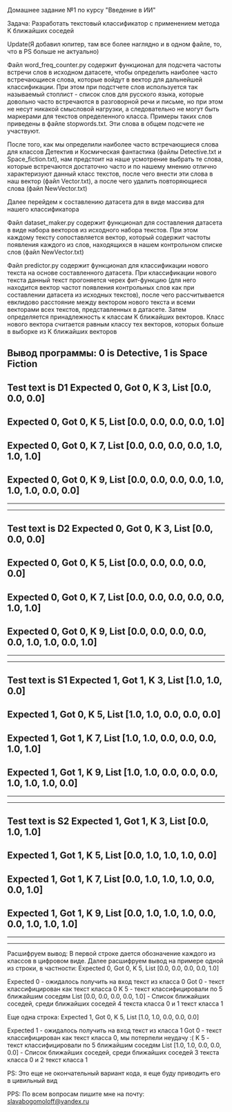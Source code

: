 Домашнее задание №1 по курсу "Введение в ИИ"

Задача: Разработать текстовый классификатор с применением метода K ближайших соседей


Update(Я добавил юпитер, там все более наглядно и в одном файле, то, что в PS больше не актуально)


Файл word_freq_counter.py содержит функционал для подсчета частоты встречи слов в исходном датасете, чтобы определить наиболее часто встречающиеся слова, которые войдут в вектор для дальнейшей классификации. При этом при подстчете слов используется так называемый стоплист - список слов для русского языка, которые довольно часто встречаются в разговорной речи и письме, но при этом не несут никакой смысловой нагрузки, а следовательно не могут быть маркерами для текстов определенного класса. Примеры таких слов приведены в файле stopwords.txt. Эти слова в общем подсчете не участвуют.

После того, как мы определили наиболее часто встречающиеся слова для классов Детектив и Космическая фантастика (файлы Detective.txt и Space_fiction.txt), нам предстоит на наше усмотрение выбрать те слова, которые встречаются достаточно часто и по нашему мнению отлично характеризуют данный класс текстов, после чего внести эти слова в наш вектор (файл Vector.txt), а после чего удалить повторяющиеся слова (файл NewVector.txt)

Далее перейдем к составлению датасета для в виде массива для нашего классификатора

Файл dataset_maker.py содержит функционал для составления датасета в виде набора векторов из исходного набора текстов. При этом каждому тексту сопоставляется вектор, который содержит частоты появления каждого из слов, находящихся в нашем контрольном списке слов (файл NewVector.txt)

Файл predictor.py содержит функционал для классификации нового текста на основе составленного датасета. При классификации нового текста данный текст прогоняется черех фит-функцию (для него находится вектор частот появления контрольных слов как при составлении датасета из исходных текстов), после чего рассчитывается евклидово расстояние между вектором нового текста и всеми векторами всех текстов, представленных в датасете. Затем определяется принадлежность к классам K ближайших векторов. Класс нового вектора считается равным классу тех векторов, которых больше в выборке из K ближайших векторов

Вывод программы:
0 is Detective, 1 is Space Fiction
----------------------------------
Test text is D1
Expected 0, Got 0, K 3, List [0.0, 0.0, 0.0]
----------------------------------------------------
Expected 0, Got 0, K 5, List [0.0, 0.0, 0.0, 0.0, 1.0]
----------------------------------------------------
Expected 0, Got 0, K 7, List [0.0, 0.0, 0.0, 0.0, 1.0, 1.0, 1.0]
----------------------------------------------------
Expected 0, Got 0, K 9, List [0.0, 0.0, 0.0, 0.0, 1.0, 1.0, 1.0, 0.0, 0.0]
----------------------------------------------------
----------------------------------------------------
----------------------------------------------------
Test text is D2
Expected 0, Got 0, K 3, List [0.0, 0.0, 0.0]
----------------------------------------------------
Expected 0, Got 0, K 5, List [0.0, 0.0, 0.0, 0.0, 0.0]
----------------------------------------------------
Expected 0, Got 0, K 7, List [0.0, 0.0, 0.0, 0.0, 0.0, 1.0, 1.0]
----------------------------------------------------
Expected 0, Got 0, K 9, List [0.0, 0.0, 0.0, 0.0, 0.0, 1.0, 1.0, 0.0, 1.0]
----------------------------------------------------
----------------------------------------------------
----------------------------------------------------
Test text is S1
Expected 1, Got 1, K 3, List [1.0, 1.0, 0.0]
----------------------------------------------------
Expected 1, Got 0, K 5, List [1.0, 1.0, 0.0, 0.0, 0.0]
----------------------------------------------------
Expected 1, Got 1, K 7, List [1.0, 1.0, 0.0, 0.0, 0.0, 1.0, 1.0]
----------------------------------------------------
Expected 1, Got 1, K 9, List [1.0, 1.0, 0.0, 0.0, 0.0, 1.0, 1.0, 1.0, 0.0]
----------------------------------------------------
----------------------------------------------------
----------------------------------------------------
Test text is S2
Expected 1, Got 1, K 3, List [0.0, 1.0, 1.0]
----------------------------------------------------
Expected 1, Got 1, K 5, List [0.0, 1.0, 1.0, 1.0, 0.0]
----------------------------------------------------
Expected 1, Got 1, K 7, List [0.0, 1.0, 1.0, 1.0, 0.0, 0.0, 1.0]
----------------------------------------------------
Expected 1, Got 1, K 9, List [0.0, 1.0, 1.0, 1.0, 0.0, 0.0, 1.0, 1.0, 1.0]
----------------------------------------------------
----------------------------------------------------
----------------------------------------------------

Расшифруем вывод:
В первой строке дается обозначение каждого из классов в цифровом виде.
Далее расшифруем вывод на примере одной из строки, в частности:
Expected 0, Got 0, K 5, List [0.0, 0.0, 0.0, 0.0, 1.0]

Expected 0 - ожидалось получить на вход текст из класса 0
Got 0 - текст классифицирован как текст класса 0
K 5 - текст классифицировали по 5 ближайшим соседям
List [0.0, 0.0, 0.0, 0.0, 1.0] - Список ближайших соседей, среди ближайших соседей 4 текста класса 0 и 1 текст класса 1


Еще одна строка:
Expected 1, Got 0, K 5, List [1.0, 1.0, 0.0, 0.0, 0.0]

Expected 1 - ожидалось получить на вход текст из класса 1
Got 0 - текст классифицирован как текст класса 0, мы потерпели неудачу :(
K 5 - текст классифицировали по 5 ближайшим соседям
List [1.0, 1.0, 0.0, 0.0, 0.0] - Список ближайших соседей, среди ближайших соседей 3 текста класса 0 и 2 текст класса 1

PS: Это еще не окончательный вариант кода, я еще буду приводить его в цивильный вид

PPS: По всем вопросам пишите мне на почту: slavabogomoloff@yandex.ru